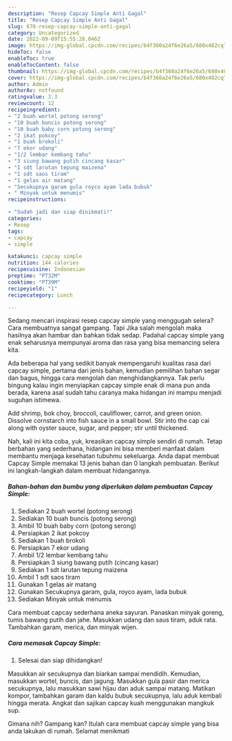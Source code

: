 ```yaml
---
description: "Resep Capcay Simple Anti Gagal"
title: "Resep Capcay Simple Anti Gagal"
slug: 670-resep-capcay-simple-anti-gagal
category: Uncategorized
date: 2022-09-09T15:55:28.046Z
image: https://img-global.cpcdn.com/recipes/b4f360a24f6e26a5/680x482cq70/capcay-simple-foto-resep-utama.jpg
hideToc: false
enableToc: true
enableTocContent: false
thumbnail: https://img-global.cpcdn.com/recipes/b4f360a24f6e26a5/680x482cq70/capcay-simple-foto-resep-utama.jpg
cover: https://img-global.cpcdn.com/recipes/b4f360a24f6e26a5/680x482cq70/capcay-simple-foto-resep-utama.jpg
author: Admin
authorAv: notfound
ratingvalue: 3.3
reviewcount: 12
recipeingredient:
- "2 buah wortel potong serong"
- "10 buah buncis potong serong"
- "10 buah baby corn potong serong"
- "2 ikat pokcoy"
- "1 buah brokoli"
- "7 ekor udang"
- "1/2 lembar kembang tahu"
- "3 siung bawang putih cincang kasar"
- "1 sdt larutan tepung maizena"
- "1 sdt saos tiram"
- "1 gelas air matang"
- "Secukupnya garam gula royco ayam lada bubuk"
- " Minyak untuk menumis"
recipeinstructions:

- "Sudah jadi dan siap dinikmati!"
categories:
- Resep
tags:
- capcay
- simple

katakunci: capcay simple 
nutrition: 144 calories
recipecuisine: Indonesian
preptime: "PT32M"
cooktime: "PT39M"
recipeyield: "1"
recipecategory: Lunch

---
```



Sedang mencari inspirasi resep capcay simple yang menggugah selera? Cara membuatnya sangat gampang. Tapi Jika salah mengolah maka hasilnya akan hambar dan bahkan tidak sedap. Padahal capcay simple yang enak seharusnya mempunyai aroma dan rasa yang bisa memancing selera kita.


Ada beberapa hal yang sedikit banyak mempengaruhi kualitas rasa dari capcay simple, pertama dari jenis bahan, kemudian pemilihan bahan segar dan bagus, hingga cara mengolah dan menghidangkannya. Tak perlu bingung kalau ingin menyiapkan capcay simple enak di mana pun anda berada, karena asal sudah tahu caranya maka hidangan ini mampu menjadi suguhan istimewa.

Add shrimp, bok choy, broccoli, cauliflower, carrot, and green onion. Dissolve cornstarch into fish sauce in a small bowl. Stir into the cap cai along with oyster sauce, sugar, and pepper; stir until thickened.


Nah, kali ini kita coba, yuk, kreasikan capcay simple sendiri di rumah. Tetap berbahan yang sederhana, hidangan ini bisa memberi manfaat dalam membantu menjaga kesehatan tubuhmu sekeluarga. Anda dapat membuat Capcay Simple memakai 13 jenis bahan dan 0 langkah pembuatan. Berikut ini langkah-langkah dalam membuat hidangannya.

<!--inarticleads1-->

##### Bahan-bahan dan bumbu yang diperlukan dalam pembuatan Capcay Simple:

1. Sediakan 2 buah wortel (potong serong)
1. Sediakan 10 buah buncis (potong serong)
1. Ambil 10 buah baby corn (potong serong)
1. Persiapkan 2 ikat pokcoy
1. Sediakan 1 buah brokoli
1. Persiapkan 7 ekor udang
1. Ambil 1/2 lembar kembang tahu
1. Persiapkan 3 siung bawang putih (cincang kasar)
1. Sediakan 1 sdt larutan tepung maizena
1. Ambil 1 sdt saos tiram
1. Gunakan 1 gelas air matang
1. Gunakan Secukupnya garam, gula, royco ayam, lada bubuk
1. Sediakan  Minyak untuk menumis


Cara membuat capcay sederhana aneka sayuran. Panaskan minyak goreng, tumis bawang putih dan jahe. Masukkan udang dan saus tiram, aduk rata. Tambahkan garam, merica, dan minyak wijen. 

<!--inarticleads2-->

##### Cara memasak Capcay Simple:


1. Selesai dan siap dihidangkan!

Masukkan air secukupnya dan biarkan sampai mendidih. Kemudian, masukkan wortel, buncis, dan jagung. Masukkan gula pasir dan merica secukupnya, lalu masukkan sawi hijau dan aduk sampai matang. Matikan kompor, tambahkan garam dan kaldu bubuk secukupnya, lalu aduk kembali hingga merata. Angkat dan sajikan capcay kuah menggunakan mangkuk sup. 

Gimana nih? Gampang kan? Itulah cara membuat capcay simple yang bisa anda lakukan di rumah. Selamat menikmati
